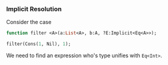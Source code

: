 ### Implicit Resolution

Consider the case

```haxe
function filter <A>(a:List<A>, b:A, ?E:Implicit<Eq<A>>);
```

```haxe
filter(Cons(1, Nil), 1);
```

We need to find an expression who's type unifies with `Eq<Int>`.